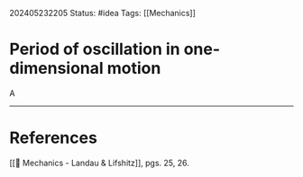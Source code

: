 202405232205
Status: #idea
Tags: [[Mechanics]]

# Period of oscillation in one-dimensional motion

A 


___
# References
[[📕 Mechanics - Landau & Lifshitz]], pgs. 25, 26.